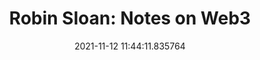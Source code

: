 ---
date: 2021-11-12 11:44:11.835764
link:
  source: web
  source_url: https://roytang.net
  text: 'Robin Sloan: Notes on Web3'
  url: https://society.robinsloan.com/archive/notes-on-web3/
source: web
syndicated:
- type: mastodon
  url: https://mastodon.technology/users/roytang/statuses/107263914969907376
- type: twitter
  url: https://twitter.com/roytang/status/1459124869967147010/
tags:
- tech-life
title: 'Robin Sloan: Notes on Web3'
---